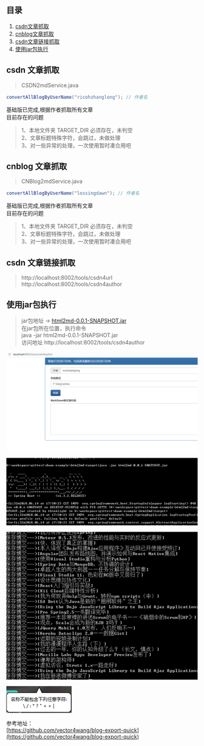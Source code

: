 ## 目录
1. [csdn文章抓取](#csdn文章抓取)  
2. [cnblog文章抓取](#cnblog文章抓取)  
3. [csdn文章链接抓取](#csdn文章链接抓取)  
4. [使用jar包执行](#使用jar包执行)  

<h2 id="csdn文章抓取">csdn 文章抓取</h2> 

>   CSDN2mdService.java

```java
convertAllBlogByUserName("ricohzhanglong"); // 作者名
```

基础版已完成,根据作者抓取所有文章  
目前存在的问题
> 1、本地文件夹 TARGET_DIR 必须存在，未判空    
  2、文章标题特殊字符，会跳过，未做处理   
  3、对一些异常的处理，一次使用暂时凑合用吧  



<h2 id="cnblog文章抓取">cnblog 文章抓取 </h2> 

> CNBlog2mdService.java  

```java
convertAllBlogByUserName("lossingdawn"); // 作者名
```

基础版已完成,根据作者抓取所有文章   
目前存在的问题
> 1、本地文件夹 TARGET_DIR 必须存在，未判空   
  2、文章标题特殊字符，会跳过，未做处理  
  3、对一些异常的处理，一次使用暂时凑合用吧



<h2 id="csdn文章链接抓取">csdn 文章链接抓取</h2>   

> http://localhost:8002/tools/csdn4url   
  http://localhost:8002/tools/csdn4author  


<h2 id="使用jar包执行">使用jar包执行</h2> 

> jar包地址  -> [html2md-0.0.1-SNAPSHOT.jar](http://pab9ul5c4.bkt.clouddn.com/html2md-0.0.1-SNAPSHOT.jar)   
       在jar包所在位置，执行命令    
  java -jar html2md-0.0.1-SNAPSHOT.jar   
       访问地址  http://localhost:8002/tools/csdn4author  
  
![导出页面.png](https://github.com/Ruffianjiang/dawn-example/blob/master/html2md/img/15289690656019.png "导出页面") 
 
![运行日志.png](https://github.com/Ruffianjiang/dawn-example/blob/master/html2md/img/1528970063.png "运行日志") 
 
![导出日志.png](https://github.com/Ruffianjiang/dawn-example/blob/master/html2md/img/1528970083.png "导出日志") 
 
![特殊字符.png](https://github.com/Ruffianjiang/dawn-example/blob/master/html2md/img/1529025363.png "特殊字符不能导出的") 
 

参考地址：  
[https://github.com/vector4wang/blog-export-quick](https://github.com/vector4wang/blog-export-quick)

